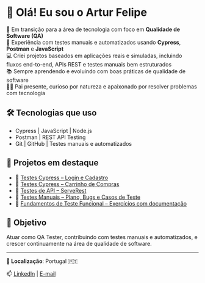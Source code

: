 # 👋 Olá! Eu sou o Artur Felipe

🎯 Em transição para a área de tecnologia com foco em **Qualidade de Software (QA)**  
🧪 Experiência com testes manuais e automatizados usando **Cypress**, **Postman** e **JavaScript**  
💻 Criei projetos baseados em aplicações reais e simuladas, incluindo fluxos end-to-end, APIs REST e testes manuais bem estruturados  
📚 Sempre aprendendo e evoluindo com boas práticas de qualidade de software  
👨‍👧 Pai presente, curioso por natureza e apaixonado por resolver problemas com tecnologia

## 🛠️ Tecnologias que uso
- Cypress | JavaScript | Node.js  
- Postman | REST API Testing  
- Git | GitHub | Testes manuais e automatizados

## 🧩 Projetos em destaque

- 🔹 [Testes Cypress – Login e Cadastro](https://github.com/ArturMoco/cypress-login-cadastro)
- 🔹 [Testes Cypress – Carrinho de Compras](https://github.com/ArturMoco/cypress-carrinho-compras)
- 🔹 [Testes de API – ServeRest](https://github.com/ArturMoco)
- 🔹 [Testes Manuais – Plano, Bugs e Casos de Teste](https://github.com/ArturMoco/testes-manuais-qa)
- 🔹 [Fundamentos de Teste Funcional – Exercícios com documentação](https://github.com/ArturMoco/testes-funcionais-fundamentos)

## 🚀 Objetivo
Atuar como QA Tester, contribuindo com testes manuais e automatizados, e crescer continuamente na área de qualidade de software.

---

**📍 Localização**: Portugal 🇵🇹  

📫 [LinkedIn](https://www.linkedin.com/in/artur-felipe-albuquerque-portela/) | [E-mail](arturengqa@gmail.com)

